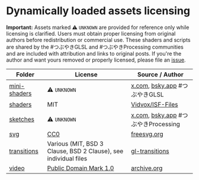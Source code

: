 # Dynamically loaded assets licensing

**Important:** Assets marked ⚠️ `UNKNOWN` are provided for reference only while licensing is clarified.
Users must obtain proper licensing from original authors before redistribution or commercial use.
These shaders and scripts are shared by the #つぶやきGLSL and #つぶやきProcessing communities and are included with attribution and links to original posts. If you're the author and want yours removed or properly licensed, please file an [issue](https://github.com/darosh/px-stream).

| Folder                         | License                                                                      | Source / Author                                                        |
|--------------------------------|------------------------------------------------------------------------------|------------------------------------------------------------------------|
| [mini-shaders](./mini-shaders) | ⚠️ `UNKNOWN`                                                                 | [x.com](https://x.com/), [bsky.app](https://bsky.app/) #つぶやきGLSL       |
| [shaders](./shaders)           | MIT                                                                          | [Vidvox/ISF-Files](https://github.com/Vidvox/ISF-Files)                |
| [sketches](./sketches)         | ⚠️ `UNKNOWN`                                                                 | [x.com](https://x.com/), [bsky.app](https://bsky.app/) #つぶやきProcessing |
| [svg](./svg)                   | [CC0](https://creativecommons.org/publicdomain/zero/1.0/)                    | [freesvg.org](https://freesvg.org/)                                    |
| [transitions](./transitions)   | Various (MIT, BSD 3 Clause, BSD 2 Clause), see individual files              | [gl-transitions](https://github.com/gl-transitions/gl-transitions)     |
| [video](./video)               | [Public Domain Mark 1.0](https://creativecommons.org/publicdomain/mark/1.0/) | [archive.org](https://archive.org/details/publicmovies212/)            |
